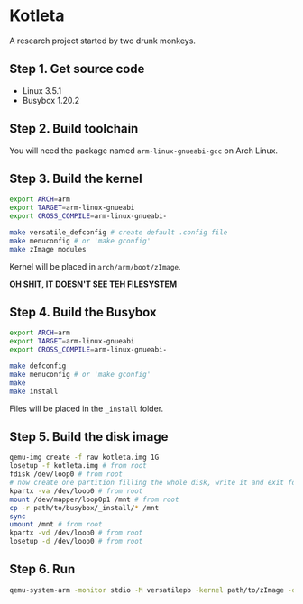 # Kotleta

A research project started by two drunk monkeys.

## Step 1. Get source code

* Linux 3.5.1
* Busybox 1.20.2

## Step 2. Build toolchain

You will need the package named `arm-linux-gnueabi-gcc` on Arch Linux.

## Step 3. Build the kernel

```bash
export ARCH=arm
export TARGET=arm-linux-gnueabi
export CROSS_COMPILE=arm-linux-gnueabi-

make versatile_defconfig # create default .config file
make menuconfig # or 'make gconfig'
make zImage modules
```

Kernel will be placed in `arch/arm/boot/zImage`.

**OH SHIT, IT DOESN'T SEE TEH FILESYSTEM**

## Step 4. Build the Busybox

```bash
export ARCH=arm
export TARGET=arm-linux-gnueabi
export CROSS_COMPILE=arm-linux-gnueabi-

make defconfig
make menuconfig # or 'make gconfig'
make
make install
```

Files will be placed in the `_install` folder.

## Step 5. Build the disk image

```bash
qemu-img create -f raw kotleta.img 1G
losetup -f kotleta.img # from root
fdisk /dev/loop0 # from root
# now create one partition filling the whole disk, write it and exit fdisk
kpartx -va /dev/loop0 # from root
mount /dev/mapper/loop0p1 /mnt # from root
cp -r path/to/busybox/_install/* /mnt
sync
umount /mnt # from root
kpartx -vd /dev/loop0 # from root
losetup -d /dev/loop0 # from root
```

## Step 6. Run

```bash
qemu-system-arm -monitor stdio -M versatilepb -kernel path/to/zImage -drive file=path/to/kotleta.img # -append 'root=/dev/something'
```
